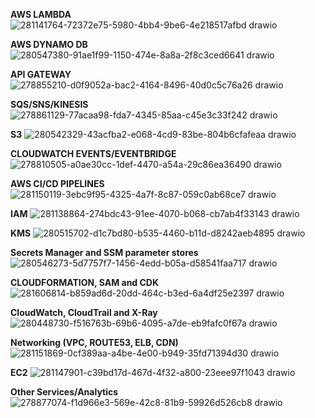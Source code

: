 **AWS LAMBDA**
![281141764-72372e75-5980-4bb4-9be6-4e218517afbd drawio](https://github.com/souravs17031999/CDA-AWS-DVA-C02/assets/33771969/219f539f-da68-4bdb-ab8f-99427fdba81f)

**AWS DYNAMO DB**
![280547380-91ae1f99-1150-474e-8a8a-2f8c3ced6641 drawio](https://github.com/souravs17031999/CDA-AWS-DVA-C02/assets/33771969/d19bffa0-9de9-4388-a680-9561bbd27cb3)

**API GATEWAY**
![278855210-d0f9052a-bac2-4164-8496-40d0c5c76a26 drawio](https://github.com/souravs17031999/CDA-AWS-DVA-C02/assets/33771969/3fe1be6d-0bba-4fe8-af3c-6eb6275eff1a)

**SQS/SNS/KINESIS**
![278861129-77acaa98-fda7-4345-85aa-c45e3c33f242 drawio](https://github.com/souravs17031999/CDA-AWS-DVA-C02/assets/33771969/ffdeef3f-9b86-4e06-86e9-257f6b5cdc90)

**S3**
![280542329-43acfba2-e068-4cd9-83be-804b6cfafeaa drawio](https://github.com/souravs17031999/CDA-AWS-DVA-C02/assets/33771969/c57388e1-5395-4e98-98c3-be5cc5991709)

**CLOUDWATCH EVENTS/EVENTBRIDGE**
![278810505-a0ae30cc-1def-4470-a54a-29c86ea36490 drawio](https://github.com/souravs17031999/CDA-AWS-DVA-C02/assets/33771969/1d8183f3-8a23-4c86-a06c-40084cdbc23f)

**AWS CI/CD PIPELINES**
![281150119-3ebc9f95-4325-4a7f-8c87-059c0ab68ce7 drawio](https://github.com/souravs17031999/CDA-AWS-DVA-C02/assets/33771969/76b99083-5181-41a7-b32b-f8868acc2862)

**IAM**
![281138864-274bdc43-91ee-4070-b068-cb7ab4f33143 drawio](https://github.com/souravs17031999/CDA-AWS-DVA-C02/assets/33771969/32ab48bc-54a3-487a-bc63-d292bf5cbe21)

**KMS**
![280515702-d1c7bd80-b535-4460-b11d-d8242aeb4895 drawio](https://github.com/souravs17031999/CDA-AWS-DVA-C02/assets/33771969/85216501-cd9d-4550-adc0-6a66068bd5a5)

**Secrets Manager and SSM parameter stores**
![280546273-5d7757f7-1456-4edd-b05a-d58541faa717 drawio](https://github.com/souravs17031999/CDA-AWS-DVA-C02/assets/33771969/6dc1c5c0-41f4-49ad-9d45-3be374c01858)

**CLOUDFORMATION, SAM and CDK**
![281606814-b859ad6d-20dd-464c-b3ed-6a4df25e2397 drawio](https://github.com/souravs17031999/CDA-AWS-DVA-C02/assets/33771969/5e06aa7a-04d0-46de-8f3f-00cd9330a9be)

**CloudWatch, CloudTrail and X-Ray**
![280448730-f516763b-69b6-4095-a7de-eb9fafc0f67a drawio](https://github.com/souravs17031999/CDA-AWS-DVA-C02/assets/33771969/5cf6b8bf-ad66-4f60-8c70-ef8248a71536)

**Networking (VPC, ROUTE53, ELB, CDN)**
![281151869-0cf389aa-a4be-4e00-b949-35fd71394d30 drawio](https://github.com/souravs17031999/CDA-AWS-DVA-C02/assets/33771969/3b15ec44-cebd-400c-9d8e-ade702dfc6f3)

**EC2**
![281147901-c39bd17d-467d-4f32-a800-23eee97f1043 drawio](https://github.com/souravs17031999/CDA-AWS-DVA-C02/assets/33771969/cc080d85-eeba-4f6e-98b2-6eff9858be1f)

**Other Services/Analytics**
![278877074-f1d966e3-569e-42c8-81b9-59926d526cb8 drawio](https://github.com/souravs17031999/CDA-AWS-DVA-C02/assets/33771969/0461cdde-f447-4a4a-bd69-c21b650dbe20)
